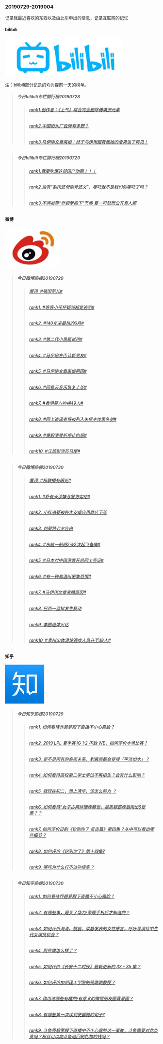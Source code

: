 ### 20190729-2019004
记录我最近喜欢的东西以及由此引申出的信息，记录互联网的记忆

#### bilibili
![bilibili](https://github.com/linyang23/hello-world/blob/master/images/bilibili.png)

注：bilibili部分记录的均为提前一天的榜单。

>##### 今日bilibili专栏排行榜20190728
>>###### [rank1.创作者：《上气》将会完全删除傅满洲元素](https://www.bilibili.com/read/cv3158186)
>>###### [rank2.中国街头广告牌有多野？](https://www.bilibili.com/read/cv3140155)
>>###### [rank3.马伊琍文章离婚：终于马伊琍跟背叛她的渣男说了再见！](https://www.bilibili.com/read/cv3183209)

>##### 今日bilibili专栏排行榜20190729
>>###### [rank1.我要吹爆这部国产动画！！！](https://www.bilibili.com/read/c3169343)
>>###### [rank2.没有“割肉还母剔骨还父”，哪吒就不是我们的哪吒了吗？](https://www.bilibili.com/read/cv3190688)
>>###### [rank3.不满被带“乔碧萝殿下”节奏 夏一可怒而公开真人照](https://www.bilibili.com/read/cv3190887)
#### 微博
![微博](https://github.com/linyang23/hello-world/blob/master/images/weibo.png)

>##### 今日微博热搜20190729
>>###### [置顶.  #强国范儿#](https://s.weibo.com/weibo?q=%23%E5%BC%BA%E5%9B%BD%E8%8C%83%E5%84%BF%23&Refer=new_time)
>>###### [rank1.  #等等小花怀疑邓超是逃犯#](https://s.weibo.com/weibo?q=%23%E7%AD%89%E7%AD%89%E5%B0%8F%E8%8A%B1%E6%80%80%E7%96%91%E9%82%93%E8%B6%85%E6%98%AF%E9%80%83%E7%8A%AF%23&Refer=top)
>>###### [rank2.  #140年来最热的6月#](https://s.weibo.com/weibo?q=%23140%E5%B9%B4%E6%9D%A5%E6%9C%80%E7%83%AD%E7%9A%846%E6%9C%88%23&Refer=top)
>>###### [rank3.  #第二代小黑瓶试用#](https://s.weibo.com/weibo?q=%23%E7%AC%AC%E4%BA%8C%E4%BB%A3%E5%B0%8F%E9%BB%91%E7%93%B6%E8%AF%95%E7%94%A8%23&topic_ad=1&Refer=top)
>>###### [rank4.  #马伊琍方否认新男友#](https://s.weibo.com/weibo?q=%23%E9%A9%AC%E4%BC%8A%E7%90%8D%E6%96%B9%E5%90%A6%E8%AE%A4%E6%96%B0%E7%94%B7%E5%8F%8B%23&Refer=top)
>>###### [rank5.  #马伊琍文章离婚原因#](https://s.weibo.com/weibo?q=%23%E9%A9%AC%E4%BC%8A%E7%90%8D%E6%96%87%E7%AB%A0%E7%A6%BB%E5%A9%9A%E5%8E%9F%E5%9B%A0%23&Refer=top)
>>###### [rank6.  #网易云音乐恢复上架#](https://s.weibo.com/weibo?q=%23%E7%BD%91%E6%98%93%E4%BA%91%E9%9F%B3%E4%B9%90%E6%81%A2%E5%A4%8D%E4%B8%8A%E6%9E%B6%23&Refer=top)
>>###### [rank7.  #香港警方拘捕49人#](https://s.weibo.com/weibo?q=%23%E9%A6%99%E6%B8%AF%E8%AD%A6%E6%96%B9%E6%8B%98%E6%8D%9549%E4%BA%BA%23&Refer=top)
>>###### [rank8.  #网上造谣者将被列入失信主体黑名单#](https://s.weibo.com/weibo?q=%23%E7%BD%91%E4%B8%8A%E9%80%A0%E8%B0%A3%E8%80%85%E5%B0%86%E8%A2%AB%E5%88%97%E5%85%A5%E5%A4%B1%E4%BF%A1%E4%B8%BB%E4%BD%93%E9%BB%91%E5%90%8D%E5%8D%95%23&Refer=top)
>>###### [rank9.  #黄毅清骨折停止拘留#](https://s.weibo.com/weibo?q=%23%E9%BB%84%E6%AF%85%E6%B8%85%E9%AA%A8%E6%8A%98%E5%81%9C%E6%AD%A2%E6%8B%98%E7%95%99%23&Refer=top)
>>###### [rank10. #江疏影流苏马尾#](https://s.weibo.com/weibo?q=%23%E6%B1%9F%E7%96%8F%E5%BD%B1%E6%B5%81%E8%8B%8F%E9%A9%AC%E5%B0%BE%23&Refer=top)

>##### 今日微博热搜20190730
>>###### [置顶.  #粉联播有眼光#](https://s.weibo.com/weibo?q=%23%E7%B2%89%E8%81%94%E6%92%AD%E6%9C%89%E7%9C%BC%E5%85%89%23&Refer=new_time&sudaref=s.weibo.com&display=0&retcode=6102)
>>###### [rank1.  #朴有天涉嫌与警方勾结#](https://s.weibo.com/weibo?q=%23%E6%9C%B4%E6%9C%89%E5%A4%A9%E6%B6%89%E5%AB%8C%E4%B8%8E%E8%AD%A6%E6%96%B9%E5%8B%BE%E7%BB%93%23&Refer=top&sudaref=s.weibo.com&display=0&retcode=6102)
>>###### [rank2.  小红书疑被各大安卓应用商店下架](https://s.weibo.com/weibo?q=%E5%B0%8F%E7%BA%A2%E4%B9%A6%E7%96%91%E8%A2%AB%E5%90%84%E5%A4%A7%E5%AE%89%E5%8D%93%E5%BA%94%E7%94%A8%E5%95%86%E5%BA%97%E4%B8%8B%E6%9E%B6&Refer=top&sudaref=s.weibo.com&display=0&retcode=6102)
>>###### [rank3.  刘昊然七夕告白](https://s.weibo.com/weibo?q=%E5%88%98%E6%98%8A%E7%84%B6%E4%B8%83%E5%A4%95%E5%91%8A%E7%99%BD&Refer=top&sudaref=s.weibo.com&display=0&retcode=6102)
>>###### [rank4.  #东航一航班2天2次起飞备降#](https://s.weibo.com/weibo?q=%23%E4%B8%9C%E8%88%AA%E4%B8%80%E8%88%AA%E7%8F%AD2%E5%A4%A92%E6%AC%A1%E8%B5%B7%E9%A3%9E%E5%A4%87%E9%99%8D%23&Refer=top&sudaref=s.weibo.com&display=0&retcode=6102)
>>###### [rank5.  #日本对中国游客开启网上签证#](https://s.weibo.com/weibo?q=%23%E6%97%A5%E6%9C%AC%E5%AF%B9%E4%B8%AD%E5%9B%BD%E6%B8%B8%E5%AE%A2%E5%BC%80%E5%90%AF%E7%BD%91%E4%B8%8A%E7%AD%BE%E8%AF%81%23&Refer=top&sudaref=s.weibo.com&display=0&retcode=6102)
>>###### [rank6.  #有一种高温叫密集恐惧#](https://s.weibo.com/weibo?q=%23%E6%9C%89%E4%B8%80%E7%A7%8D%E9%AB%98%E6%B8%A9%E5%8F%AB%E5%AF%86%E9%9B%86%E6%81%90%E6%83%A7%23&Refer=top&sudaref=s.weibo.com&display=0&retcode=6102)
>>###### [rank7.  #马伊琍文章离婚原因#](https://s.weibo.com/weibo?q=%23%E9%A9%AC%E4%BC%8A%E7%90%8D%E6%96%87%E7%AB%A0%E7%A6%BB%E5%A9%9A%E5%8E%9F%E5%9B%A0%23&Refer=top&sudaref=s.weibo.com&display=0&retcode=6102)
>>###### [rank8.  巴西一监狱发生暴动](https://s.weibo.com/weibo?q=%E5%B7%B4%E8%A5%BF%E4%B8%80%E7%9B%91%E7%8B%B1%E5%8F%91%E7%94%9F%E6%9A%B4%E5%8A%A8&Refer=top&sudaref=s.weibo.com&display=0&retcode=6102)
>>###### [rank9.  李鹏遗体火化](https://s.weibo.com/weibo?q=%E6%9D%8E%E9%B9%8F%E9%81%97%E4%BD%93%E7%81%AB%E5%8C%96&Refer=top&sudaref=s.weibo.com&display=0&retcode=6102)
>>###### [rank10. #贵州山体滑坡遇难人员升至38人#](https://s.weibo.com/weibo?q=%23%E8%B4%B5%E5%B7%9E%E5%B1%B1%E4%BD%93%E6%BB%91%E5%9D%A1%E9%81%87%E9%9A%BE%E4%BA%BA%E5%91%98%E5%8D%87%E8%87%B338%E4%BA%BA%23&Refer=top&sudaref=s.weibo.com&display=0&retcode=6102)

#### 知乎
![知乎](https://github.com/linyang23/hello-world/blob/master/images/zhihu.png)

>##### 今日知乎热榜20190729
>>###### [rank1.  如何看待乔碧萝殿下直播不小心露脸？](https://www.zhihu.com/question/337210934)
>>###### [rank2.  2019 LPL 夏季赛 iG 1:2 不敌 WE，如何评价本场比赛？](https://www.zhihu.com/question/337404905)
>>###### [rank3.  是不是所有的亲密关系，到最后都会变得「平淡如水」？](https://www.zhihu.com/question/328795590)
>>###### [rank4.  如何看待高校第二学士学位不再招生？会有什么影响？](https://www.zhihu.com/question/337228802)
>>###### [rank5.  我现在初二，想上清华，该怎么努力 ？](https://www.zhihu.com/question/314833173)
>>###### [rank6.  如何看待“女子占两排硬座睡觉，被质疑霸座后掏出6张票？？](https://www.zhihu.com/question/336904782)
>>###### [rank7.  如何评价日剧《轮到你了 反击篇》第四集？从中可以看出哪些细节？](https://www.zhihu.com/question/335959030)
>>###### [rank8.  如何评价《轮到你了》第十四集?](https://www.zhihu.com/question/336426627)
>>###### [rank9.  哪吒为什么打不过孙悟空？](https://www.zhihu.com/question/337227546)

>##### 今日知乎热榜20190730
>>###### [rank1.  如何看待乔碧萝殿下直播不小心露脸？](https://www.zhihu.com/question/337210934)
>>###### [rank2.  有哪些事，是买了华为/荣耀手机后才知道的？](https://www.zhihu.com/question/321774251)
>>###### [rank3.  如何评价海清、姚晨、梁静发表的女性感言，呼吁导演给中生代女演员机会？](https://www.zhihu.com/question/337476693)
>>###### [rank4.  周传雄怎么样了？](https://www.zhihu.com/question/336633967)
>>###### [rank5.  如何评价《长安十二时辰》最新更新的 33 - 35 集？](https://www.zhihu.com/question/337376931)
>>###### [rank6.  如何评价加州理工学院的钱璐璐教授？](https://www.zhihu.com/question/314360102)
>>###### [rank7.  你用过哪些有趣的/有意义的微信朋友圈背景图？](https://www.zhihu.com/question/306036087)
>>###### [rank8.  有哪些第一次读到便震撼的句子?](https://www.zhihu.com/question/328988589)
>>###### [rank9.  斗鱼乔碧萝殿下直播中不小心露脸这一事故，斗鱼需要对此负责吗？粉丝可以向斗鱼追回刷礼物的钱吗？](https://www.zhihu.com/question/337482634)
